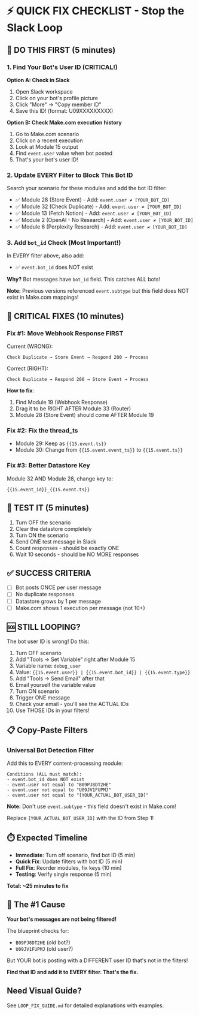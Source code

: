 # ⚡ QUICK FIX CHECKLIST - Stop the Slack Loop

## 🚨 DO THIS FIRST (5 minutes)

### 1. Find Your Bot's User ID (CRITICAL!)

**Option A: Check in Slack**
1. Open Slack workspace
2. Click on your bot's profile picture
3. Click "More" → "Copy member ID"
4. Save this ID! (format: U09XXXXXXXXX)

**Option B: Check Make.com execution history**
1. Go to Make.com scenario
2. Click on a recent execution
3. Look at Module 15 output
4. Find `event.user` value when bot posted
5. That's your bot's user ID!

### 2. Update EVERY Filter to Block This Bot ID

Search your scenario for these modules and add the bot ID filter:

- ✅ Module 28 (Store Event) - Add: `event.user ≠ [YOUR_BOT_ID]`
- ✅ Module 32 (Check Duplicate) - Add: `event.user ≠ [YOUR_BOT_ID]`
- ✅ Module 13 (Fetch Notion) - Add: `event.user ≠ [YOUR_BOT_ID]`
- ✅ Module 2 (OpenAI - No Research) - Add: `event.user ≠ [YOUR_BOT_ID]`
- ✅ Module 6 (Perplexity Research) - Add: `event.user ≠ [YOUR_BOT_ID]`

### 3. Add `bot_id` Check (Most Important!)

In EVERY filter above, also add:
- ✅ `event.bot_id` does NOT exist

**Why?** Bot messages have `bot_id` field. This catches ALL bots!

**Note:** Previous versions referenced `event.subtype` but this field does NOT exist in Make.com mappings!

## 🔧 CRITICAL FIXES (10 minutes)

### Fix #1: Move Webhook Response FIRST

Current (WRONG):
```
Check Duplicate → Store Event → Respond 200 → Process
```

Correct (RIGHT):
```
Check Duplicate → Respond 200 → Store Event → Process
```

**How to fix**:
1. Find Module 19 (Webhook Response)
2. Drag it to be RIGHT AFTER Module 33 (Router)
3. Module 28 (Store Event) should come AFTER Module 19

### Fix #2: Fix the thread_ts

- Module 29: Keep as `{{15.event.ts}}`
- Module 30: Change from `{{15.event.event_ts}}` to `{{15.event.ts}}`

### Fix #3: Better Datastore Key

Module 32 AND Module 28, change key to:
```
{{15.event_id}}_{{15.event.ts}}
```

## 🧪 TEST IT (5 minutes)

1. Turn OFF the scenario
2. Clear the datastore completely
3. Turn ON the scenario
4. Send ONE test message in Slack
5. Count responses - should be exactly ONE
6. Wait 10 seconds - should be NO MORE responses

## ✅ SUCCESS CRITERIA

- [ ] Bot posts ONCE per user message
- [ ] No duplicate responses
- [ ] Datastore grows by 1 per message
- [ ] Make.com shows 1 execution per message (not 10+)

## 🆘 STILL LOOPING?

The bot user ID is wrong! Do this:

1. Turn OFF scenario
2. Add "Tools → Set Variable" right after Module 15
3. Variable name: `debug_user`
4. Value: `{{15.event.user}} | {{15.event.bot_id}} | {{15.event.type}}`
5. Add "Tools → Send Email" after that
6. Email yourself the variable value
7. Turn ON scenario
8. Trigger ONE message
9. Check your email - you'll see the ACTUAL IDs
10. Use THOSE IDs in your filters!

## 📋 Copy-Paste Filters

### Universal Bot Detection Filter
Add this to EVERY content-processing module:

```
Conditions (ALL must match):
- event.bot_id does NOT exist
- event.user not equal to "B09PJ8DT2HE"
- event.user not equal to "U09JV1FUPMJ"
- event.user not equal to "[YOUR_ACTUAL_BOT_USER_ID]"
```

**Note:** Don't use `event.subtype` - this field doesn't exist in Make.com!

Replace `[YOUR_ACTUAL_BOT_USER_ID]` with the ID from Step 1!

## ⏱️ Expected Timeline

- **Immediate**: Turn off scenario, find bot ID (5 min)
- **Quick Fix**: Update filters with bot ID (5 min)
- **Full Fix**: Reorder modules, fix keys (10 min)
- **Testing**: Verify single response (5 min)

**Total: ~25 minutes to fix**

## 🎯 The #1 Cause

**Your bot's messages are not being filtered!**

The blueprint checks for:
- `B09PJ8DT2HE` (old bot?)
- `U09JV1FUPMJ` (old user?)

But YOUR bot is posting with a DIFFERENT user ID that's not in the filters!

**Find that ID and add it to EVERY filter. That's the fix.**

## Need Visual Guide?

See `LOOP_FIX_GUIDE.md` for detailed explanations with examples.
